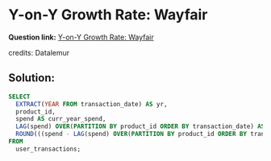 # Y-on-Y Growth Rate: Wayfair

**Question link:** [Y-on-Y Growth Rate: Wayfair](https://datalemur.com/questions/yoy-growth-rate)

credits: Datalemur

## Solution:
```sql
SELECT
  EXTRACT(YEAR FROM transaction_date) AS yr,
  product_id,
  spend AS curr_year_spend,
  LAG(spend) OVER(PARTITION BY product_id ORDER BY transaction_date) AS prev_year_spend,
  ROUND(((spend	- LAG(spend) OVER(PARTITION BY product_id ORDER BY transaction_date))/LAG(spend) OVER(PARTITION BY product_id ORDER BY transaction_date))*100, 2) AS yoy_rate
FROM
  user_transactions;
```